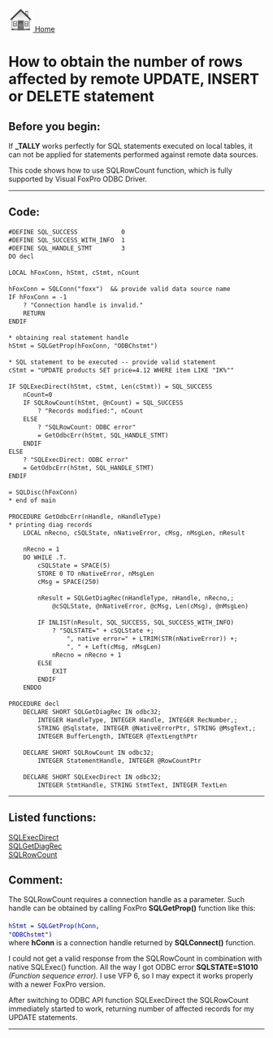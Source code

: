 [<img src="../images/home.png"> Home ](https://github.com/VFPX/Win32API)  

# How to obtain the number of rows affected by remote UPDATE, INSERT or DELETE statement

## Before you begin:
If **_TALLY** works perfectly for SQL statements executed on local tables, it can not be applied for statements performed against remote data sources.  

This code shows how to use SQLRowCount function, which is fully supported by Visual FoxPro ODBC Driver.  
  
***  


## Code:
```foxpro  
#DEFINE SQL_SUCCESS            0
#DEFINE SQL_SUCCESS_WITH_INFO  1
#DEFINE SQL_HANDLE_STMT        3
DO decl

LOCAL hFoxConn, hStmt, cStmt, nCount

hFoxConn = SQLConn("foxx")  && provide valid data source name
IF hFoxConn = -1
	? "Connection handle is invalid."
	RETURN
ENDIF

* obtaining real statement handle
hStmt = SQLGetProp(hFoxConn, "ODBChstmt")

* SQL statement to be executed -- provide valid statement
cStmt = "UPDATE products SET price=4.12 WHERE item LIKE "IK%""

IF SQLExecDirect(hStmt, cStmt, Len(cStmt)) = SQL_SUCCESS
	nCount=0
	IF SQLRowCount(hStmt, @nCount) = SQL_SUCCESS
		? "Records modified:", nCount
	ELSE
		? "SQLRowCount: ODBC error"
		= GetOdbcErr(hStmt, SQL_HANDLE_STMT)
	ENDIF
ELSE
	? "SQLExecDirect: ODBC error"
	= GetOdbcErr(hStmt, SQL_HANDLE_STMT)
ENDIF

= SQLDisc(hFoxConn)
* end of main

PROCEDURE GetOdbcErr(nHandle, nHandleType)
* printing diag records
	LOCAL nRecno, cSQLState, nNativeError, cMsg, nMsgLen, nResult

	nRecno = 1
	DO WHILE .T.
		cSQLState = SPACE(5)
		STORE 0 TO nNativeError, nMsgLen
		cMsg = SPACE(250)

		nResult = SQLGetDiagRec(nHandleType, nHandle, nRecno,;
			@cSQLState, @nNativeError, @cMsg, Len(cMsg), @nMsgLen)

		IF INLIST(nResult, SQL_SUCCESS, SQL_SUCCESS_WITH_INFO)
			? "SQLSTATE=" + cSQLState +;
				", native error=" + LTRIM(STR(nNativeError)) +;
				", " + Left(cMsg, nMsgLen)
			nRecno = nRecno + 1
		ELSE
			EXIT
		ENDIF
	ENDDO

PROCEDURE decl
	DECLARE SHORT SQLGetDiagRec IN odbc32;
		INTEGER HandleType, INTEGER Handle, INTEGER RecNumber,;
		STRING @Sqlstate, INTEGER @NativeErrorPtr, STRING @MsgText,;
		INTEGER BufferLength, INTEGER @TextLengthPtr

	DECLARE SHORT SQLRowCount IN odbc32;
		INTEGER StatementHandle, INTEGER @RowCountPtr

	DECLARE SHORT SQLExecDirect IN odbc32;
		INTEGER StmtHandle, STRING StmtText, INTEGER TextLen  
```  
***  


## Listed functions:
[SQLExecDirect](../libraries/odbc32/SQLExecDirect.md)  
[SQLGetDiagRec](../libraries/odbc32/SQLGetDiagRec.md)  
[SQLRowCount](../libraries/odbc32/SQLRowCount.md)  

## Comment:
The SQLRowCount requires a connection handle as a parameter. Such handle can be obtained by calling FoxPro **SQLGetProp()** function like this:<code>  
	<font color=#0000a0>hStmt = SQLGetProp(hConn, "ODBChstmt")</font></code>  
where **hConn** is a connection handle returned by **SQLConnect()** function.  
  
I could not get a valid response from the SQLRowCount in combination with native SQLExec() function. All the way I got ODBC error **SQLSTATE=S1010** *(Function sequence error)*. I use VFP 6, so I may expect it works properly with a newer FoxPro version.  
  
After switching to ODBC API function SQLExecDirect the SQLRowCount immediately started to work, returning number of affected records for my UPDATE statements.  
  
***  

